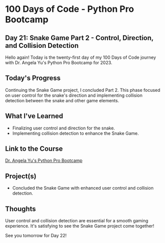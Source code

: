 # 100 Days of Code - Python Pro Bootcamp
## Day 21: Snake Game Part 2 - Control, Direction, and Collision Detection

Hello again! Today is the twenty-first day of my 100 Days of Code journey with Dr. Angela Yu's Python Pro Bootcamp for 2023.

## Today's Progress
Continuing the Snake Game project, I concluded Part 2. This phase focused on user control for the snake's direction and implementing collision detection between the snake and other game elements.

## What I've Learned
- Finalizing user control and direction for the snake.
- Implementing collision detection to enhance the Snake Game.

## Link to the Course
[Dr. Angela Yu's Python Pro Bootcamp](https://www.udemy.com/course/100-days-of-code/)

## Project(s)
- Concluded the Snake Game with enhanced user control and collision detection.

## Thoughts
User control and collision detection are essential for a smooth gaming experience. It's satisfying to see the Snake Game project come together!

See you tomorrow for Day 22!
